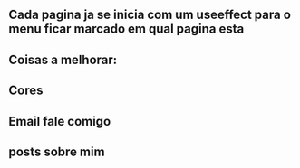 ## Cada pagina ja se inicia com um useeffect para o menu ficar marcado em qual pagina esta

## Coisas a melhorar:

## Cores
## Email fale comigo
## posts sobre mim